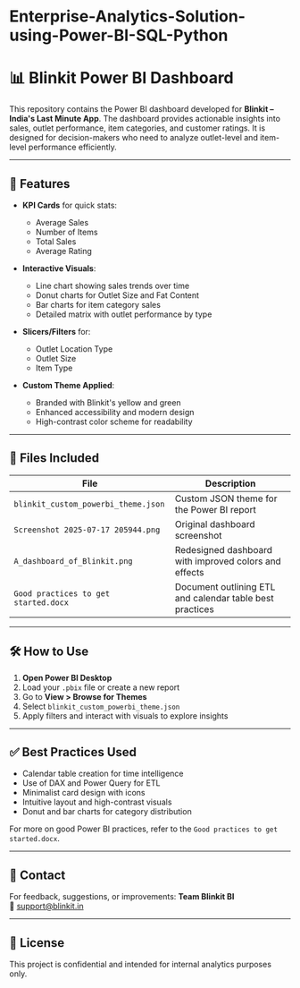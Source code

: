 # Enterprise-Analytics-Solution-using-Power-BI-SQL-Python
# 📊 Blinkit Power BI Dashboard

This repository contains the Power BI dashboard developed for **Blinkit – India's Last Minute App**. The dashboard provides actionable insights into sales, outlet performance, item categories, and customer ratings. It is designed for decision-makers who need to analyze outlet-level and item-level performance efficiently.

---

## 🧰 Features

- **KPI Cards** for quick stats:
  - Average Sales
  - Number of Items
  - Total Sales
  - Average Rating

- **Interactive Visuals**:
  - Line chart showing sales trends over time
  - Donut charts for Outlet Size and Fat Content
  - Bar charts for item category sales
  - Detailed matrix with outlet performance by type

- **Slicers/Filters** for:
  - Outlet Location Type
  - Outlet Size
  - Item Type

- **Custom Theme Applied**:
  - Branded with Blinkit's yellow and green
  - Enhanced accessibility and modern design
  - High-contrast color scheme for readability

---

## 🧩 Files Included

| File | Description |
|------|-------------|
| `blinkit_custom_powerbi_theme.json` | Custom JSON theme for the Power BI report |
| `Screenshot 2025-07-17 205944.png` | Original dashboard screenshot |
| `A_dashboard_of_Blinkit.png` | Redesigned dashboard with improved colors and effects |
| `Good practices to get started.docx` | Document outlining ETL and calendar table best practices |

---

## 🛠 How to Use

1. **Open Power BI Desktop**
2. Load your `.pbix` file or create a new report
3. Go to **View > Browse for Themes**
4. Select `blinkit_custom_powerbi_theme.json`
5. Apply filters and interact with visuals to explore insights

---

## ✅ Best Practices Used

- Calendar table creation for time intelligence
- Use of DAX and Power Query for ETL
- Minimalist card design with icons
- Intuitive layout and high-contrast visuals
- Donut and bar charts for category distribution

For more on good Power BI practices, refer to the `Good practices to get started.docx`.

---

## 📩 Contact

For feedback, suggestions, or improvements:
**Team Blinkit BI**  
📧 support@blinkit.in

---

## 📝 License

This project is confidential and intended for internal analytics purposes only.
